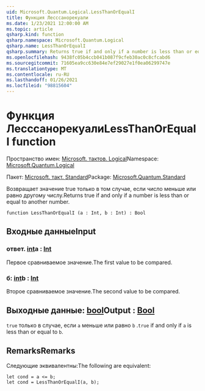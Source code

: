 ```yaml
---
uid: Microsoft.Quantum.Logical.LessThanOrEqualI
title: Функция Лесссанорекуали
ms.date: 1/23/2021 12:00:00 AM
ms.topic: article
qsharp.kind: function
qsharp.namespace: Microsoft.Quantum.Logical
qsharp.name: LessThanOrEqualI
qsharp.summary: Returns true if and only if a number is less than or equal to another number.
ms.openlocfilehash: 9438fc05b4ccb041b087f9cfeb30ac0c8cfcabd6
ms.sourcegitcommit: 71605ea9cc630e84e7ef29027e1f0ea06299747e
ms.translationtype: MT
ms.contentlocale: ru-RU
ms.lasthandoff: 01/26/2021
ms.locfileid: "98815604"
---
```

# <a name="lessthanorequali-function"></a><span data-ttu-id="82527-102">Функция Лесссанорекуали</span><span class="sxs-lookup"><span data-stu-id="82527-102">LessThanOrEqualI function</span></span>

<span data-ttu-id="82527-103">Пространство имен: [Microsoft. тактов. Logical](xref:Microsoft.Quantum.Logical)</span><span class="sxs-lookup"><span data-stu-id="82527-103">Namespace: [Microsoft.Quantum.Logical](xref:Microsoft.Quantum.Logical)</span></span>

<span data-ttu-id="82527-104">Пакет: [Microsoft. такт. Standard](https://nuget.org/packages/Microsoft.Quantum.Standard)</span><span class="sxs-lookup"><span data-stu-id="82527-104">Package: [Microsoft.Quantum.Standard](https://nuget.org/packages/Microsoft.Quantum.Standard)</span></span>


<span data-ttu-id="82527-105">Возвращает значение true только в том случае, если число меньше или равно другому числу.</span><span class="sxs-lookup"><span data-stu-id="82527-105">Returns true if and only if a number is less than or equal to another number.</span></span>

```qsharp
function LessThanOrEqualI (a : Int, b : Int) : Bool
```


## <a name="input"></a><span data-ttu-id="82527-106">Входные данные</span><span class="sxs-lookup"><span data-stu-id="82527-106">Input</span></span>

### <a name="a--int"></a><span data-ttu-id="82527-107">ответ. [int](xref:microsoft.quantum.lang-ref.int)</span><span class="sxs-lookup"><span data-stu-id="82527-107">a : [Int](xref:microsoft.quantum.lang-ref.int)</span></span>

<span data-ttu-id="82527-108">Первое сравниваемое значение.</span><span class="sxs-lookup"><span data-stu-id="82527-108">The first value to be compared.</span></span>


### <a name="b--int"></a><span data-ttu-id="82527-109">б: [int](xref:microsoft.quantum.lang-ref.int)</span><span class="sxs-lookup"><span data-stu-id="82527-109">b : [Int](xref:microsoft.quantum.lang-ref.int)</span></span>

<span data-ttu-id="82527-110">Второе сравниваемое значение.</span><span class="sxs-lookup"><span data-stu-id="82527-110">The second value to be compared.</span></span>



## <a name="output--bool"></a><span data-ttu-id="82527-111">Выходные данные: [bool](xref:microsoft.quantum.lang-ref.bool)</span><span class="sxs-lookup"><span data-stu-id="82527-111">Output : [Bool](xref:microsoft.quantum.lang-ref.bool)</span></span>

<span data-ttu-id="82527-112">`true` только в случае, если `a` меньше или равно `b` .</span><span class="sxs-lookup"><span data-stu-id="82527-112">`true` if and only if `a` is less than or equal to `b`.</span></span>

## <a name="remarks"></a><span data-ttu-id="82527-113">Remarks</span><span class="sxs-lookup"><span data-stu-id="82527-113">Remarks</span></span>

<span data-ttu-id="82527-114">Следующие эквивалентны:</span><span class="sxs-lookup"><span data-stu-id="82527-114">The following are equivalent:</span></span>

```qsharp
let cond = a <= b;
let cond = LessThanOrEqualI(a, b);
```